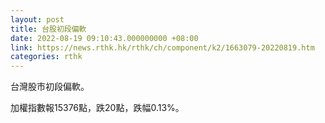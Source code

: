 ```yaml
---
layout: post
title: 台股初段偏軟
date: 2022-08-19 09:10:43.000000000 +08:00
link: https://news.rthk.hk/rthk/ch/component/k2/1663079-20220819.htm
categories: rthk
---
```


台灣股市初段偏軟。

加權指數報15376點，跌20點，跌幅0.13%。
